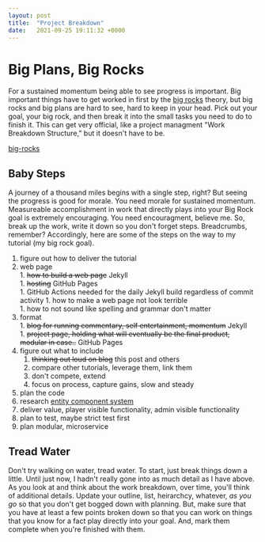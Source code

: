 ```yaml
---
layout: post
title:  "Project Breakdown"
date:   2021-09-25 19:11:32 +0000
---
```


# Big Plans, Big Rocks
For a sustained momentum being able to see progress is important. Big important things have to get worked in first by the [big rocks](big-rocks) theory, but big rocks and big plans are hard to see, hard to keep in your head. Pick out your goal, your big rock, and then break it into the small tasks you need to do to finish it. This can get very official, like a project managment "Work Breakdown Structure," but it doesn't have to be.

[big-rocks](https://jeffshore.com/2011/08/big-rock-theory/)

## Baby Steps
A journey of a thousand miles begins with a single step, right? But seeing the progress is good for morale. You need morale for sustained momentum. Measureable accomplishment in work that directly plays into your Big Rock goal is extremely encouraging. You need encouragment, believe me. So, break up the work, write it down so you don't forget steps. Breadcrumbs, remember? Accordingly, here are some of the steps on the way to my tutorial (my big rock goal).  

1. figure out how to deliver the tutorial  
  1. web page  
    1. ~~how to build a web page~~ Jekyll  
    1. ~~hosting~~ GitHub Pages  
    1. GitHub Actions needed for the daily Jekyll build regardless of commit activity
    1. how to make a web page not look terrible  
    1. how to not sound like spelling and grammar don't matter  
  1. format  
    1. ~~blog for running commentary, self entertainment, momentum~~ Jekyll  
    1. ~~project page, holding what will eventually be the final product, modular in case..~~ GitHub Pages  
1. figure out what to include  
    1. ~~thinking out loud on blog~~ this post and others  
    1. compare other tutorials, leverage them, link them  
    1. don't compete, extend  
    1. focus on process, capture gains, slow and steady  
1. plan the code  
  1. research [entity component system](https://en.wikipedia.org/wiki/Entity_component_system)  
  1. deliver value, player visible functionality, admin visible functionality  
  1. plan to test, maybe strict test first  
  1. plan modular, microservice  

## Tread Water
Don't try walking on water, tread water. To start, just break things down a little. Until just now, I hadn't really gone into as much detail as I have above. As you look at and think about the work breakdown, over time, you'll think of additional details. Update your outline, list, heirarchcy, whatever, *as you go* so that you don't get bogged down with planning. But, make sure that you have at least a few points broken down so that you can work on things that you know for a fact play directly into your goal. And, mark them complete when you're finished with them.  
